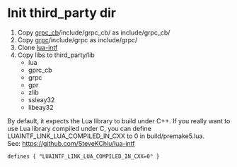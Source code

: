 # Init third_party dir

1. Copy [grpc_cb](https://github.com/jinq0123/grpc_cb)/include/grpc_cb/ as include/grpc_cb/
1. Copy [grpc](https://github.com/grpc/grpc)/include/grpc as include/grpc/
1. Clone [lua-intf](https://github.com/SteveKChiu/lua-intf)
1. Copy libs to third_party/lib
	* lua
	* gprc_cb
	* grpc
	* gpr
	* zlib
	* ssleay32
	* libeay32

By default, it expects the Lua library to build under C++.
If you really want to use Lua library compiled under C,
you can define LUAINTF_LINK_LUA_COMPILED_IN_CXX to 0 in build/premake5.lua.
<br>See: https://github.com/SteveKChiu/lua-intf

```
defines { "LUAINTF_LINK_LUA_COMPILED_IN_CXX=0" }
```
